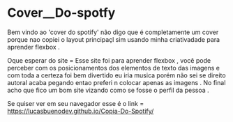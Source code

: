 # Cover__Do-spotfy

Bem vindo ao 'cover do spotify' não digo que é completamente um cover porque nao copiei o layout principaçl sim usando minha criativadade para aprender flexbox .

Oque esperar do site =   Esse site foi para aprender flexbox , você pode perceber com os posicionamentos dos elementos de texto das imagens e com toda a certeza
foi bem divertido eu iria musica porém não sei se direito autoral acaba pegando entao preferi n colocar apenas as imagens . No final acho que fico um bom site vizando 
como se fosse o perfil da pessoa .

Se quiser ver em seu navegador esse é o link = https://lucasbuenodev.github.io/Copia-Do-Spotify/

 



